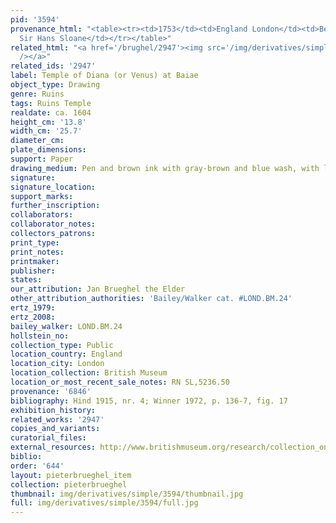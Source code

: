 ```yaml
---
pid: '3594'
provenance_html: "<table><tr><td>1753</td><td>England London</td><td>Bequeathed by
  Sir Hans Sloane</td></tr></table>"
related_html: "<a href='/brughel/2947'><img src='/img/derivatives/simple/2947/thumbnail.jpg'
  /></a>"
related_ids: '2947'
label: Temple of Diana (or Venus) at Baiae
object_type: Drawing
genre: Ruins
tags: Ruins Temple
realdate: ca. 1604
height_cm: '13.8'
width_cm: '25.7'
diameter_cm: 
plate_dimensions: 
support: Paper
drawing_medium: Pen and brown ink with gray-brown and blue wash, with lines indented
signature: 
signature_location: 
support_marks: 
further_inscription: 
collaborators: 
collaborator_notes: 
collectors_patrons: 
print_type: 
print_notes: 
printmaker: 
publisher: 
states: 
our_attribution: Jan Brueghel the Elder
other_attribution_authorities: 'Bailey/Walker cat. #LOND.BM.24'
ertz_1979: 
ertz_2008: 
bailey_walker: LOND.BM.24
hollstein_no: 
collection_type: Public
location_country: England
location_city: London
location_collection: British Museum
location_or_most_recent_sale_notes: RN SL,5236.50
provenance: '6846'
bibliography: Hind 1915, nr. 4; Winner 1972, p. 136-7, fig. 17
exhibition_history: 
related_works: '2947'
copies_and_variants: 
curatorial_files: 
external_resources: http://www.britishmuseum.org/research/collection_online/collection_object_details.aspx?objectId=712256&partId=1&searchText=SL%2C5236.50&page=1
biblio: 
order: '644'
layout: pieterbrueghel_item
collection: pieterbrueghel
thumbnail: img/derivatives/simple/3594/thumbnail.jpg
full: img/derivatives/simple/3594/full.jpg
---
```

